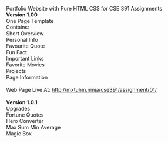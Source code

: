 Portfolio Website with Pure HTML CSS for CSE 391 Assignments
<br>
<b>Version 1.00</b><br>
One Page Template<br>
Contains:<br>
Short Overview<br>
Personal Info<br>
Favourite Quote<br>
Fun Fact<br>
Important Links<br>
Favorite Movies<br>
Projects<br>
Page Information<br><br>
Web Page Live At: http://mxtuhin.ninja/cse391/assignment/01/<br>
<br>
<b>Version 1.0.1</b>
<br>Upgrades<br>
Fortune Quotes<br>
Hero Converter<br>
Max Sum Min Average<br>
Magic Box<br>